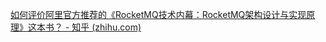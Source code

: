 [如何评价阿里官方推荐的《RocketMQ技术内幕：RocketMQ架构设计与实现原理》这本书？ - 知乎 (zhihu.com)](https://www.zhihu.com/question/314651736)